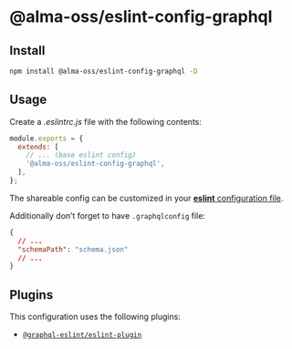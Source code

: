 # @alma-oss/eslint-config-graphql

## Install

```bash
npm install @alma-oss/eslint-config-graphql -D
```

## Usage

Create a _.eslintrc.js_ file with the following contents:

```js
module.exports = {
  extends: [
    // ... (base eslint config)
    '@alma-oss/eslint-config-graphql',
  ],
};
```

The shareable config can be customized in your [**eslint** configuration file](https://eslint.org/docs/user-guide/configuring).

Additionally don’t forget to have `.graphqlconfig` file:

```json
{
  // ...
  "schemaPath": "schema.json"
  // ...
}
```

## Plugins

This configuration uses the following plugins:

- [`@graphql-eslint/eslint-plugin`](https://the-guild.dev/graphql/eslint/docs/getting-started)
